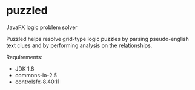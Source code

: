 # puzzled
JavaFX logic problem solver

Puzzled helps resolve grid-type logic puzzles by parsing pseudo-english text clues and by performing analysis on the relationships.

Requirements:
* JDK 1.8
* commons-io-2.5
* controlsfx-8.40.11
